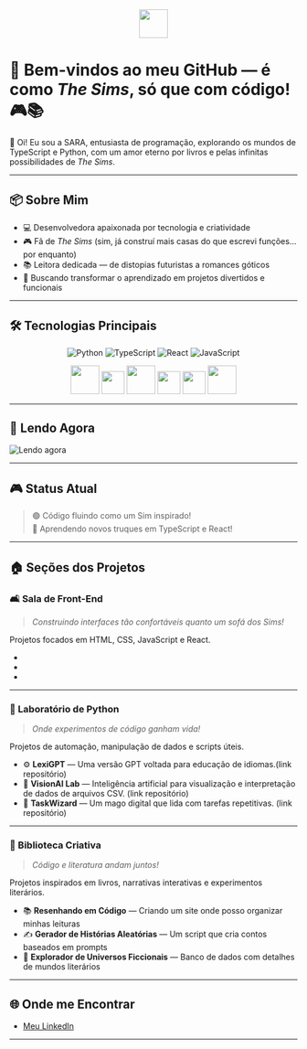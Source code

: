 <div align="center">
  <img src="https://64.media.tumblr.com/31756ec986051798604d9697fa0e7d99/tumblr_pxuqjiK9Hn1sftgzko1_400.gifv" width="50px">
</div>

# 🏡 Bem-vindos ao meu GitHub — é como *The Sims*, só que com código! 🎮📚  
👋 Oi! Eu sou a SARA, entusiasta de programação, explorando os mundos de TypeScript e Python, com um amor eterno por livros e pelas infinitas possibilidades de *The Sims*.

---

## 📦 Sobre Mim  

- 💻 Desenvolvedora apaixonada por tecnologia e criatividade  
- 🎮 Fã de *The Sims* (sim, já construí mais casas do que escrevi funções... por enquanto)  
- 📚 Leitora dedicada — de distopias futuristas a romances góticos  
- 🎯 Buscando transformar o aprendizado em projetos divertidos e funcionais  

---

## 🛠️ Tecnologias Principais  

<div align="center">

![Python](https://img.shields.io/badge/Python-3C9CD7?style=for-the-badge&logo=python&logoColor=white)
![TypeScript](https://img.shields.io/badge/TypeScript-005A9C?style=for-the-badge&logo=typescript&logoColor=white)
![React](https://img.shields.io/badge/React-8E44AD?style=for-the-badge&logo=react&logoColor=white)
![JavaScript](https://img.shields.io/badge/JavaScript-F4D03F?style=for-the-badge&logo=javascript&logoColor=black)

<img src="https://img.shields.io/badge/-Node.js-ffffff?style=flat&logo=node.js&logoColor=27AE60" width="50px" />
<img src="https://img.shields.io/badge/-SQL-ffffff?style=flat&logo=mysql&logoColor=1ABC9C" width="40px" />
<img src="https://img.shields.io/badge/-HTML5-ffffff?style=flat&logo=html5&logoColor=E67E22" width="50px" />
<img src="https://img.shields.io/badge/-CSS3-ffffff?style=flat&logo=css3&logoColor=2980B9" width="40px" />
<img src="https://img.shields.io/badge/-DOM-ffffff?style=flat&logo=w3c&logoColor=16A085" width="40px" />
<img src="https://img.shields.io/badge/-Scrum-ffffff?style=flat&logo=trello&logoColor=7D3C98" width="50px" />

</div>

</div>

---

## 📖 Lendo Agora  

![Lendo agora](https://img.shields.io/badge/Lendo-Endgame%3A%20A%20Chave%20do%20C%C3%A9u-58D68D?style=for-the-badge&logo=bookstack&logoColor=black)

---

## 🎮 Status Atual  

> 🟢 Código fluindo como um Sim inspirado!  
> 🔵 Aprendendo novos truques em TypeScript e React!  

---

## 🏠 Seções dos Projetos  

### 🛋️ Sala de Front-End  

> *Construindo interfaces tão confortáveis quanto um sofá dos Sims!*  

Projetos focados em HTML, CSS, JavaScript e React.  

  -
  -
  -

---

### 🧪 Laboratório de Python  

> *Onde experimentos de código ganham vida!*  

Projetos de automação, manipulação de dados e scripts úteis.  

- ⚙️ **LexiGPT** — Uma versão GPT voltada para educação de idiomas.(link repositório)
- 🔎 **VisionAI Lab** — Inteligência artificial para visualização e interpretação de dados de arquivos CSV. (link repositório) 
- 🤖 **TaskWizard** — Um mago digital que lida com tarefas repetitivas. (link repositório)


---

### 📖 Biblioteca Criativa  

> *Código e literatura andam juntos!*  

Projetos inspirados em livros, narrativas interativas e experimentos literários.  

- 📚 **Resenhando em Código** — Criando um site onde posso organizar minhas leituras  
- ✍️ **Gerador de Histórias Aleatórias** — Um script que cria contos baseados em prompts  
- 🌌 **Explorador de Universos Ficcionais** — Banco de dados com detalhes de mundos literários  

---

## 🌐 Onde me Encontrar  

- [Meu LinkedIn](https://www.linkedin.com/in/sara-silva-9739b0183/)  
---


